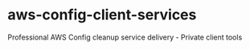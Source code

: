 # aws-config-client-services
Professional AWS Config cleanup service delivery - Private client tools
